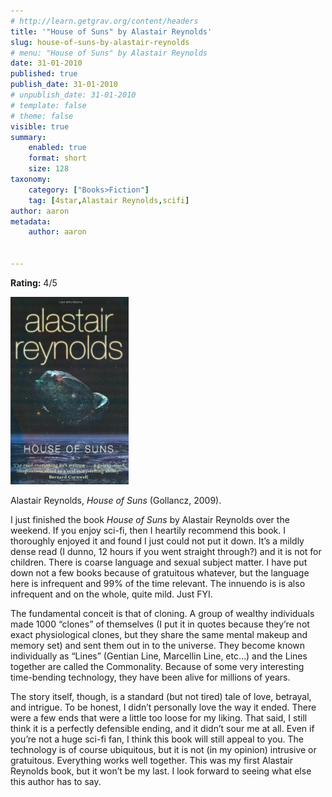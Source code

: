 ```yaml
---
# http://learn.getgrav.org/content/headers
title: '"House of Suns" by Alastair Reynolds'
slug: house-of-suns-by-alastair-reynolds
# menu: "House of Suns" by Alastair Reynolds
date: 31-01-2010
published: true
publish_date: 31-01-2010
# unpublish_date: 31-01-2010
# template: false
# theme: false
visible: true
summary:
    enabled: true
    format: short
    size: 128
taxonomy:
    category: ["Books>Fiction"]
    tag: [4star,Alastair Reynolds,scifi]
author: aaron
metadata:
    author: aaron


---
```


**Rating:** 4/5

![](cover2.jpg "House of Suns")

Alastair Reynolds, *House of Suns* (Gollancz, 2009).

I just finished the book *House of Suns* by Alastair Reynolds over the weekend. If you enjoy sci-fi, then I heartily recommend this book. I thoroughly enjoyed it and found I just could not put it down. It’s a mildly dense read (I dunno, 12 hours if you went straight through?) and it is not for children. There is coarse language and sexual subject matter. I have put down not a few books because of gratuitous whatever, but the language here is infrequent and 99% of the time relevant. The innuendo is is also infrequent and on the whole, quite mild. Just FYI.

The fundamental conceit is that of cloning. A group of wealthy individuals made 1000 “clones” of themselves (I put it in quotes because they’re not exact physiological clones, but they share the same mental makeup and memory set) and sent them out in to the universe. They become known individually as “Lines” (Gentian Line, Marcellin Line, etc…) and the Lines together are called the Commonality. Because of some very interesting time-bending technology, they have been alive for millions of years.

The story itself, though, is a standard (but not tired) tale of love, betrayal, and intrigue. To be honest, I didn’t personally love the way it ended. There were a few ends that were a little too loose for my liking. That said, I still think it is a perfectly defensible ending, and it didn’t sour me at all. Even if you’re not a huge sci-fi fan, I think this book will still appeal to you. The technology is of course ubiquitous, but it is not (in my opinion) intrusive or gratuitous. Everything works well together. This was my first Alastair Reynolds book, but it won’t be my last. I look forward to seeing what else this author has to say.


